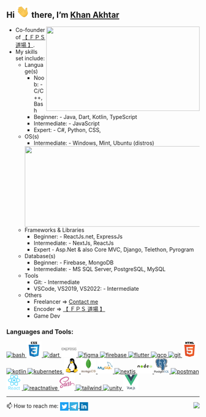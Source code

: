 ## Hi <img src="https://raw.githubusercontent.com/ABSphreak/ABSphreak/master/gifs/Hi.gif" height="33px"> there, I’m <a href="https://qewertyy.t.me">Khan Akhtar</a></h2>

<a href="https://github.com/qewertyy">
<img height="220em" width="400em" src="https://github-readme-stats-eight-theta.vercel.app/api/top-langs/?username=qewertyy&layout=compact&langs_count=9&theme=nightowl" align="right"/>
</a>

* Co-founder of [【 ＦＰＳ 道場 】](https://fpsdojo.github.io).<br>
* My skills set include:
  - Language(s)
    - Noob: - C/C++, Bash
    - Beginner: - Java, Dart, Kotlin, TypeScript
    - Intermediate: - JavaScript
    - Expert: - C#, Python, CSS, 
  - OS(s)
    - Intermediate: - Windows, Mint, Ubuntu (distros)
    <a href="https://github.com/qewertyy">
      <img height="210em" width="480em" src="https://github-readme-stats-eight-theta.vercel.app/api?username=qewertyy&show_icons=true&theme=nightowl&include_all_commits=true&count_private=true " align="right"/></a>
  - Frameworks & Libraries
    - Beginner: - ReactJs.net, ExpressJs
    - Intermediate: - NextJs, ReactJs
    - Expert - Asp.Net & also Core MVC, Django, Telethon, Pyrogram
  - Database(s)
    - Beginner: - Firebase, MongoDB
    - Intermediate: - MS SQL Server, PostgreSQL, MySQL
  - Tools
    - Git: - Intermediate
    - VSCode, VS2019, VS2022: - Intermediate
  - Others
    - Freelancer => [Contact me](mailto:qewertyy.irl@gmail.com)
    - Encoder => [【 ＦＰＳ 道場 】](https://fpsdojo.github.io)
    - Game Dev

<!--<p align = "center">
 <img src="https://activity-graph.herokuapp.com/graph?username=qewertyy&theme=redical">
</p>-->
<h3 align="left">Languages and Tools:</h3>
<p align="left"> <a href="https://www.gnu.org/software/bash/" target="_blank" rel="noreferrer"> <img src="https://www.vectorlogo.zone/logos/gnu_bash/gnu_bash-icon.svg" alt="bash" width="40" height="40"/> </a> <a href="https://www.w3schools.com/css/" target="_blank" rel="noreferrer"> <img src="https://raw.githubusercontent.com/devicons/devicon/master/icons/css3/css3-original-wordmark.svg" alt="css3" width="40" height="40"/> </a> <a href="https://dart.dev" target="_blank" rel="noreferrer"> <img src="https://www.vectorlogo.zone/logos/dartlang/dartlang-icon.svg" alt="dart" width="40" height="40"/> </a> <a href="https://expressjs.com" target="_blank" rel="noreferrer"> <img src="https://raw.githubusercontent.com/devicons/devicon/master/icons/express/express-original-wordmark.svg" alt="express" width="40" height="40"/> </a> <a href="https://www.figma.com/" target="_blank" rel="noreferrer"> <img src="https://www.vectorlogo.zone/logos/figma/figma-icon.svg" alt="figma" width="40" height="40"/> </a> <a href="https://firebase.google.com/" target="_blank" rel="noreferrer"> <img src="https://www.vectorlogo.zone/logos/firebase/firebase-icon.svg" alt="firebase" width="40" height="40"/> </a> <a href="https://flutter.dev" target="_blank" rel="noreferrer"> <img src="https://www.vectorlogo.zone/logos/flutterio/flutterio-icon.svg" alt="flutter" width="40" height="40"/> </a> <a href="https://cloud.google.com" target="_blank" rel="noreferrer"> <img src="https://www.vectorlogo.zone/logos/google_cloud/google_cloud-icon.svg" alt="gcp" width="40" height="40"/> </a> <a href="https://git-scm.com/" target="_blank" rel="noreferrer"> <img src="https://www.vectorlogo.zone/logos/git-scm/git-scm-icon.svg" alt="git" width="40" height="40"/> </a> <a href="https://www.w3.org/html/" target="_blank" rel="noreferrer"> <img src="https://raw.githubusercontent.com/devicons/devicon/master/icons/html5/html5-original-wordmark.svg" alt="html5" width="40" height="40"/> </a> <a href="https://kotlinlang.org" target="_blank" rel="noreferrer"> <img src="https://www.vectorlogo.zone/logos/kotlinlang/kotlinlang-icon.svg" alt="kotlin" width="40" height="40"/> </a> <a href="https://kubernetes.io" target="_blank" rel="noreferrer"> <img src="https://www.vectorlogo.zone/logos/kubernetes/kubernetes-icon.svg" alt="kubernetes" width="40" height="40"/> </a> <a href="https://www.linux.org/" target="_blank" rel="noreferrer"> <img src="https://raw.githubusercontent.com/devicons/devicon/master/icons/linux/linux-original.svg" alt="linux" width="40" height="40"/> </a> <a href="https://www.mongodb.com/" target="_blank" rel="noreferrer"> <img src="https://raw.githubusercontent.com/devicons/devicon/master/icons/mongodb/mongodb-original-wordmark.svg" alt="mongodb" width="40" height="40"/> </a> <a href="https://www.mysql.com/" target="_blank" rel="noreferrer"> <img src="https://raw.githubusercontent.com/devicons/devicon/master/icons/mysql/mysql-original-wordmark.svg" alt="mysql" width="40" height="40"/> </a> <a href="https://nextjs.org/" target="_blank" rel="noreferrer"> <img src="https://cdn.worldvectorlogo.com/logos/nextjs-2.svg" alt="nextjs" width="40" height="40"/> </a> <a href="https://nodejs.org" target="_blank" rel="noreferrer"> <img src="https://raw.githubusercontent.com/devicons/devicon/master/icons/nodejs/nodejs-original-wordmark.svg" alt="nodejs" width="40" height="40"/> </a> <a href="https://www.postgresql.org" target="_blank" rel="noreferrer"> <img src="https://raw.githubusercontent.com/devicons/devicon/master/icons/postgresql/postgresql-original-wordmark.svg" alt="postgresql" width="40" height="40"/> </a> <a href="https://postman.com" target="_blank" rel="noreferrer"> <img src="https://www.vectorlogo.zone/logos/getpostman/getpostman-icon.svg" alt="postman" width="40" height="40"/> </a>  <a href="https://reactjs.org/" target="_blank" rel="noreferrer"> <img src="https://raw.githubusercontent.com/devicons/devicon/master/icons/react/react-original-wordmark.svg" alt="react" width="40" height="40"/> </a> <a href="https://reactnative.dev/" target="_blank" rel="noreferrer"> <img src="https://reactnative.dev/img/header_logo.svg" alt="reactnative" width="40" height="40"/> </a>  <a href="https://sass-lang.com" target="_blank" rel="noreferrer"> <img src="https://raw.githubusercontent.com/devicons/devicon/master/icons/sass/sass-original.svg" alt="sass" width="40" height="40"/> </a><a href="https://tailwindcss.com/" target="_blank" rel="noreferrer"> <img src="https://www.vectorlogo.zone/logos/tailwindcss/tailwindcss-icon.svg" alt="tailwind" width="40" height="40"/> </a> <a href="https://unity.com/" target="_blank" rel="noreferrer"> <img src="https://www.vectorlogo.zone/logos/unity3d/unity3d-icon.svg" alt="unity" width="40" height="40"/> </a> <a href="https://vuejs.org/" target="_blank" rel="noreferrer"> <img src="https://raw.githubusercontent.com/devicons/devicon/master/icons/vuejs/vuejs-original-wordmark.svg" alt="vuejs" width="40" height="40"/> </a> </p>

<hr>
<p align="left">
📫 How to reach me:

<a href="https://twitter.com/qewertyy">
  <img align="center" width="22px" style="text-decoration:none" src="https://raw.githubusercontent.com/edent/SuperTinyIcons/master/images/svg/twitter.svg" />
</a>
<a href="https://t.me/qewertyy">
  <img align="center" width="22px" style="text-decoration:none" src="https://raw.githubusercontent.com/edent/SuperTinyIcons/master/images/svg/telegram.svg" />
</a>
<a href="https://www.linkedin.com/in/qewertyy/">
  <img align="center" width="22px" style="text-decoration:none" src="https://raw.githubusercontent.com/edent/SuperTinyIcons/master/images/svg/linkedin.svg" />
</a> 
<a href="https://www.linkedin.com/in/qewertyy/">
  <img src="https://komarev.com/ghpvc/?username=qewertyy&style=flat-square" align="right"/>
</a>
</p>
